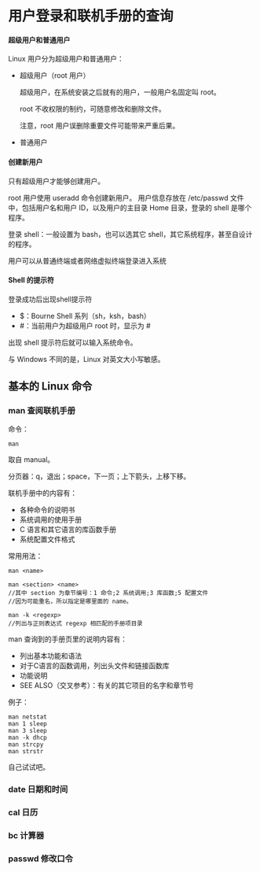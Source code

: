 # 用户登录和联机手册的查询

#### 超级用户和普通用户

Linux 用户分为超级用户和普通用户：

- 超级用户（root 用户）

  超级用户，在系统安装之后就有的用户，一般用户名固定叫 root。

  root 不收权限的制约，可随意修改和删除文件。

  注意，root 用户误删除重要文件可能带来严重后果。

- 普通用户

#### 创建新用户

只有超级用户才能够创建用户。

root 用户使用 useradd 命令创建新用户。
用户信息存放在 /etc/passwd 文件中，包括用户名和用户 ID，以及用户的主目录 Home 目录，登录的 shell 是哪个程序。

登录 shell：一般设置为 bash，也可以选其它 shell，其它系统程序，甚至自设计的程序。

用户可以从普通终端或者网络虚拟终端登录进入系统

#### Shell 的提示符

登录成功后出现shell提示符

- $：Bourne Shell 系列（sh，ksh，bash）
- \#：当前用户为超级用户 root 时，显示为 #

出现 shell 提示符后就可以输入系统命令。

与 Windows 不同的是，Linux 对英文大小写敏感。

## 基本的 Linux 命令

### man 查阅联机手册

命令：

~~~shell
man
~~~

取自 manual。

分页器：q，退出；space，下一页；上下箭头，上移下移。

联机手册中的内容有：

- 各种命令的说明书
- 系统调用的使用手册
- C 语言和其它语言的库函数手册
- 系统配置文件格式

常用用法：

~~~shell
man <name>

man <section> <name>
//其中 section 为章节编号：1 命令;2 系统调用;3 库函数;5 配置文件
//因为可能重名，所以指定是哪里面的 name。

man -k <regexp>
//列出与正则表达式 regexp 相匹配的手册项目录
~~~

man 查询到的手册页里的说明内容有：

- 列出基本功能和语法
- 对于C语言的函数调用，列出头文件和链接函数库
- 功能说明
- SEE ALSO（交叉参考）：有关的其它项目的名字和章节号

例子：

~~~shell
man netstat
man 1 sleep
man 3 sleep
man -k dhcp
man strcpy
man strstr
~~~

自己试试吧。

### date 日期和时间

### cal 日历

### bc 计算器

### passwd 修改口令
